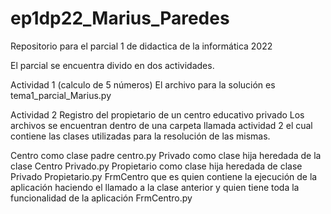 # ep1dp22_Marius_Paredes
Repositorio para el parcial 1 de didactica de la informática 2022


El parcial se encuentra divido en dos actividades.

Actividad 1 (calculo de 5 números)
El archivo para la solución es tema1_parcial_Marius.py

Actividad 2 Registro del propietario de un centro educativo privado
Los archivos se encuentran dentro de una carpeta llamada actividad 2 el cual contiene las clases utilizadas para la resolución de las mismas.

Centro como clase padre centro.py
Privado como clase hija heredada de la clase Centro Privado.py
Propietario como clase hija heredada de clase Privado Propietario.py
FrmCentro que es quien contiene la ejecución de la aplicación haciendo el llamado a la clase anterior y quien tiene toda la funcionalidad de la aplicación FrmCentro.py

